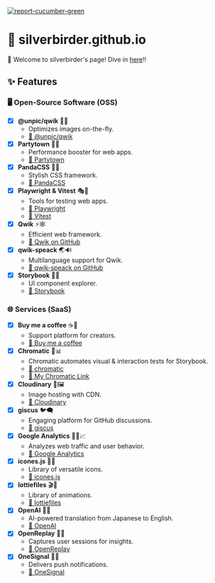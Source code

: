 [![report-cucumber-green](https://img.shields.io/badge/report-cucumber-green)](https://silverbirder-report.netlify.app/)

# 🚀 silverbirder.github.io

👋 Welcome to silverbirder's page! Dive in [here](https://silverbirder.github.io)!!

## ✨ Features

### 🖥️ Open-Source Software (OSS)

- [x] **@unpic/qwik** 🚀📸
  - Optimizes images on-the-fly.
  - [🔗 @unpic/qwik](https://unpic.pics/img/qwik/)
- [x] **Partytown** 🥳🌐
  - Performance booster for web apps.
  - [🔗 Partytown](https://partytown.builder.io)
- [x] **PandaCSS** 🐼💃
  - Stylish CSS framework.
  - [🔗 PandaCSS](https://panda-css.com/)
- [x] **Playwright & Vitest** 🎭🔬
  - Tools for testing web apps.
  - [🔗 Playwright](https://playwright.dev/)
  - [🔗 Vitest](https://vitest.dev/)
- [x] **Qwik** ⚡🕸️
  - Efficient web framework.
  - [🔗 Qwik on GitHub](https://github.com/BuilderIO/qwik)
- [x] **qwik-speack** 🌏🔊
  - Multilanguage support for Qwik.
  - [🔗 qwik-speack on GitHub](https://github.com/robisim74/qwik-speak)
- [x] **Storybook** 📓🌟
  - UI component explorer.
  - [🔗 Storybook](https://storybook.js.org/)

### 🌐 Services (SaaS)

- [x] **Buy me a coffee** ☕💖
  - Support platform for creators.
  - [🔗 Buy me a coffee](https://buymeacoffee.com/)
- [x] **Chromatic** 🌈📊
  - Chromatic automates visual & interaction tests for Storybook.
  - [🔗 chromatic](https://www.chromatic.com/)
  - [🔗 My Chromatic Link](https://main--65313b8558d9798a31df9b3b.chromatic.com)
- [x] **Cloudinary** 🌌🖼️
  - Image hosting with CDN.
  - [🔗 Cloudinary](https://cloudinary.com/)
- [x] **giscus** 🐦🗨️
  - Engaging platform for GitHub discussions.
  - [🔗 giscus](https://giscus.app/)
- [x] **Google Analytics** 🕵️‍♂️📈
  - Analyzes web traffic and user behavior.
  - [🔗 Google Analytics](https://analytics.google.com)
- [x] **icones.js** 📌🌈
  - Library of versatile icons.
  - [🔗 icones.js](https://icones.js.org)
- [x] **lottiefiles** 🎬📁
  - Library of animations.
  - [🔗 lottiefiles](https://lottiefiles.com/)
- [x] **OpenAI** 🧠🌐
  - AI-powered translation from Japanese to English.
  - [🔗 OpenAI](https://openai.com/)
- [x] **OpenReplay** 🎥🔄
  - Captures user sessions for insights.
  - [🔗 OpenReplay](https://openreplay.com/)
- [x] **OneSignal** 📡💌
  - Delivers push notifications.
  - [🔗 OneSignal](https://onesignal.com/)
